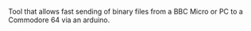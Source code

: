 Tool that allows fast sending of binary files from a BBC Micro or PC to a Commodore 64 via an arduino.

